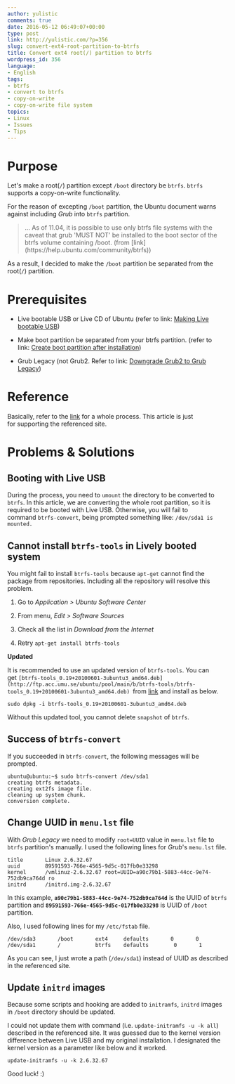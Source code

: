 ```yaml
---
author: yulistic
comments: true
date: 2016-05-12 06:49:07+00:00
type: post
link: http://yulistic.com/?p=356
slug: convert-ext4-root-partition-to-btrfs
title: Convert ext4 root(/) partition to btrfs
wordpress_id: 356
language:
- English
tags:
- btrfs
- convert to btrfs
- copy-on-write
- copy-on-write file system
topics:
- Linux
- Issues
- Tips
---
```


# Purpose


Let's make a root(`/`) partition except `/boot` directory be `btrfs`. `btrfs` supports a copy-on-write functionality.

For the reason of excepting `/boot` partition, the Ubuntu document warns against including _Grub_ into `btrfs` partition.


<blockquote>... As of 11.04, it is possible to use only btrfs file systems with the caveat that grub 'MUST NOT' be installed to the boot sector of the btrfs volume containing /boot. (from [link](https://help.ubuntu.com/community/btrfs))</blockquote>


As a result, I decided to make the `/boot` partition be separated from the root(`/`) partition.


# Prerequisites





	
  * Live bootable USB or Live CD of Ubuntu (refer to link: [Making Live bootable USB](http://yulistic.com/problems-solutions/361))

	
  * Make boot partition be separated from your btrfs partition. (refer to link: [Create boot partition after installation](http://yulistic.com/problems-solutions/330))

	
  * Grub Legacy (not Grub2. Refer to link: [Downgrade Grub2 to Grub Legacy](http://yulistic.com/en/linux-2/399))




# Reference


Basically, refer to the [link](http://ubuntuforums.org/showthread.php?t=1389279) for a whole process. This article is just for supporting the referenced site.


# Problems & Solutions




## Booting with Live USB


During the process, you need to `umount` the directory to be converted to `btrfs`. In this article, we are converting the whole root partition, so it is required to be booted with Live USB. Otherwise, you will fail to command `btrfs-convert`, being prompted something like: `/dev/sda1 is mounted.`


## Cannot install `btrfs-tools` in Lively booted system


You might fail to install `btrfs-tools` because `apt-get` cannot find the package from repositories. Including all the repository will resolve this problem.



	
  1. Go to _Application > Ubuntu Software Center_

	
  2. From menu, _Edit > Software Sources_

	
  3. Check all the list in _Download from the Internet_

	
  4. Retry `apt-get install btrfs-tools`


**Updated**

It is recommended to use an updated version of `btrfs-tools`. You can get `[btrfs-tools_0.19+20100601-3ubuntu3_amd64.deb](http://ftp.acc.umu.se/ubuntu/pool/main/b/btrfs-tools/btrfs-tools_0.19+20100601-3ubuntu3_amd64.deb) `from [link](http://ftp.acc.umu.se/ubuntu/pool/main/b/btrfs-tools/) and install as below.

    
    sudo dpkg -i btrfs-tools_0.19+20100601-3ubuntu3_amd64.deb


Without this updated tool, you cannot delete `snapshot` of `btrfs`.


## Success of `btrfs-convert`


If you succeeded in `btrfs-convert`, the following messages will be prompted.

    
    ubuntu@ubuntu:~$ sudo btrfs-convert /dev/sda1
    creating btrfs metadata.
    creating ext2fs image file.
    cleaning up system chunk.
    conversion complete.
    




## Change UUID in `menu.lst` file


With _Grub Legacy_ we need to modify `root=UUID` value in `menu.lst` file to `btrfs` partition's manually. I used the following lines for _Grub_'s `menu.lst` file.

    
    title       Linux 2.6.32.67
    uuid        89591593-766e-4565-9d5c-017fb0e33298
    kernel      /vmlinuz-2.6.32.67 root=UUID=a90c79b1-5883-44cc-9e74-752db9ca764d ro
    initrd      /initrd.img-2.6.32.67


In this example, **`a90c79b1-5883-44cc-9e74-752db9ca764d`** is the UUID of `btrfs` partition and **`89591593-766e-4565-9d5c-017fb0e33298`** is UUID of `/boot` partition.

Also, I used following lines for my `/etc/fstab` file.

    
    /dev/sda3       /boot       ext4     defaults       0       0   
    /dev/sda1       /           btrfs    defaults        0       1


As you can see, I just wrote a path (`/dev/sda1`) instead of UUID as described in the referenced site.


## Update `initrd` images


Because some scripts and hooking are added to `initramfs`, `initrd` images in `/boot` directory should be updated.

I could not update them with command (i.e. `update-initramfs -u -k all`) described in the referenced site. It was guessed due to the kernel version difference between Live USB and my original installation. I designated the kernel version as a parameter like below and it worked.

    
    update-initramfs -u -k 2.6.32.67


Good luck! :)

